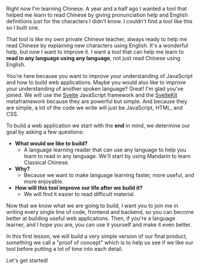Right now I'm learning Chinese. A year and a half ago I wanted a tool that helped me learn to read Chinese by giving pronunciation help and English definitions just for the characters I didn't know. I couldn't find a tool like this so I built one. 

That tool is like my own private Chinese teacher, always ready to help me read Chinese by explaining new characters using English. It's a wonderful help, but now I want to improve it. I want a tool that can help me learn to **read in any language using any language**, not just read Chinese using English.

You're here because you want to improve your understanding of JavaScript and how to build web applications. Maybe you would also like to improve your understanding of another spoken language? Great! I'm glad you've joined. We will use the [Svelte](https://svelte.dev/) JavaScript framework and the [SvelteKit](https://kit.svelte.dev/) metaframework because they are powerful but simple. And because they are simple, a lot of the code we write will just be JavaScript, HTML, and CSS.

To build a web application we start with the **end** in mind, we determine our goal by asking a few questions:

- **What would we like to build?**
  - A language learning reader that can use any language to help you learn to read in any language. We'll start by using Mandarin to learn Classical Chinese. 
- **Why?**
  - Because we want to make language learning faster, more useful, and more enjoyable.
- **How will this tool improve our life after we build it?**
  - We will find it easier to read difficult material.

Now that we know what we are going to build, I want you to join me in writing every single line of code, frontend and backend, so you can become better at building useful web applications. Then, if you're a language learner, and I hope you are, you can use it yourself and make it even better. 

In this first lesson, we will build a very simple version of our final product, something we call a "proof of concept" which is to help us see if we like our tool before putting a lot of time into each detail.

Let's get started!
